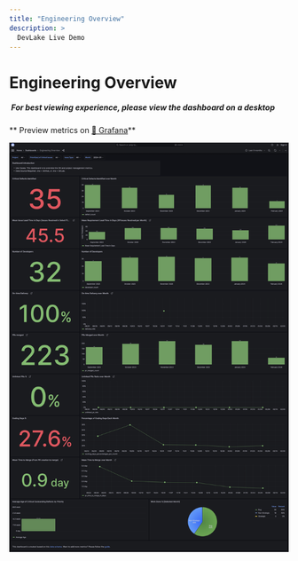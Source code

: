 ```yaml
---
title: "Engineering Overview"
description: >
  DevLake Live Demo
---
```


# Engineering Overview

<div className="info">
  <h5>
    <img
      src="https://user-images.githubusercontent.com/84442212/197146839-c2d116e6-e0b8-40a0-bb29-e51fb4805a81.png"
      alt=""
      width="3%"
    /> For best viewing experience, please view the dashboard on a desktop
  </h5>
</div>

** Preview metrics on [🔗 Grafana](https://grafana-lake.demo.devlake.io/grafana/d/ZF6abXX7z/engineering-overview?orgId=1)**

![EngineeringOverview](./EngineeringOverview.png)

<!-- <iframe src="https://grafana-lake.demo.devlake.io/grafana/d/ZF6abXX7z/engineering-overview?orgId=1" width="135%" height="3080px"></iframe> -->
